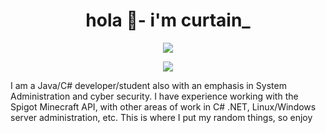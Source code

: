 ### 

<h1 align="center">hola 👋- i'm curtain_</h1>

<p align="center"> <img src="https://readme-stats-cfgj2cxdy.vercel.app/api?username=curtainman&count_private=true&show_icons=true&theme=tokyonight" /> </p> <p align="center">  <img src="https://readme-stats-cfgj2cxdy.vercel.app/api/top-langs/?username=curtainman&hide=php&theme=tokyonight" /> </p>


I am a Java/C# developer/student also with an emphasis in System Administration and cyber security.
I have experience working with the Spigot Minecraft API, with other areas of work in C# .NET, Linux/Windows server administration, etc.
This is where I put my random things, so enjoy

